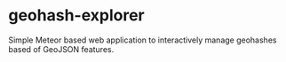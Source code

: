 # geohash-explorer
Simple Meteor based web application to interactively manage geohashes based of GeoJSON features.
